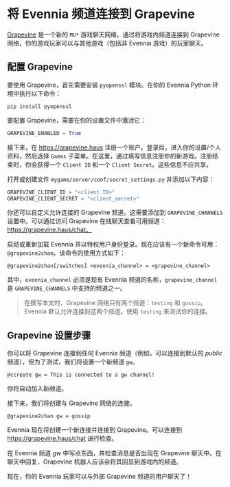 # 将 Evennia 频道连接到 Grapevine

[Grapevine](https://grapevine.haus) 是一个新的 `MU*` 游戏聊天网络。通过将游戏内频道连接到 Grapevine 网络，你的游戏玩家可以与其他游戏（包括非 Evennia 游戏）的玩家聊天。

## 配置 Grapevine

要使用 Grapevine，首先需要安装 `pyopenssl` 模块。在你的 Evennia Python 环境中执行以下命令：

```
pip install pyopenssl
```

要配置 Grapevine，需要在你的设置文件中激活它：

```python
GRAPEVINE_ENABLED = True
```

接下来，在 https://grapevine.haus 注册一个账户。登录后，进入你的设置/个人资料，然后选择 `Games` 子菜单。在这里，通过填写信息注册你的新游戏。注册结束时，你会获得一个 `Client ID` 和一个 `Client Secret`。这些信息不应共享。

打开或创建文件 `mygame/server/conf/secret_settings.py` 并添加以下内容：

```python
GRAPEVINE_CLIENT_ID = "<client ID>"
GRAPEVINE_CLIENT_SECRET = "<client_secret>"
```

你还可以自定义允许连接的 Grapevine 频道。这需要添加到 `GRAPEVINE_CHANNELS` 设置中。可以通过访问 Grapevine 在线聊天查看可用频道：https://grapevine.haus/chat。

启动或重新加载 Evennia 并以特权用户身份登录。现在应该有一个新命令可用：`@grapevine2chan`。该命令的使用方式如下：

```
@grapevine2chan[/switches] <evennia_channel> = <grapevine_channel>
```

其中，`evennia_channel` 必须是现有 Evennia 频道的名称，`grapevine_channel` 是 `GRAPEVINE_CHANNELS` 中支持的频道之一。

> 在撰写本文时，Grapevine 网络只有两个频道：`testing` 和 `gossip`。Evennia 默认允许连接到这两个频道。使用 `testing` 来测试你的连接。

## Grapevine 设置步骤

你可以将 Grapevine 连接到任何 Evennia 频道（例如，可以连接到默认的 *public* 频道），但为了测试，我们将设置一个新频道 `gw`。

```
@ccreate gw = This is connected to a gw channel!
```

你将自动加入新频道。

接下来，我们将创建与 Grapevine 网络的连接。

```
@grapevine2chan gw = gossip
```

Evennia 现在将创建一个新连接并连接到 Grapevine。可以连接到 https://grapevine.haus/chat 进行检查。

在 Evennia 频道 *gw* 中写点东西，并检查消息是否出现在 Grapevine 聊天中。在聊天中回复，Grapevine 机器人应该会将其回显到游戏内的频道。

现在，你的 Evennia 玩家可以与外部 Grapevine 频道的用户聊天了！
